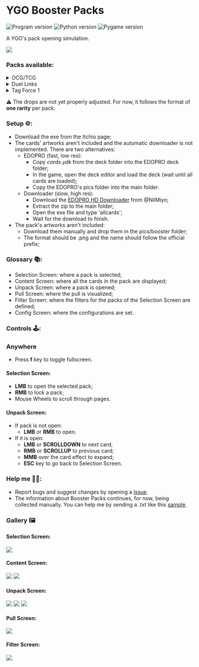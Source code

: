 # YGO Booster Packs

![Program version](https://img.shields.io/badge/Version-1.2.0-blueviolet?style=flat-square)
![Python version](https://img.shields.io/badge/Python-3.11-blue?style=flat-square)
![Pygame version](https://img.shields.io/badge/Pygame-2.1-green?style=flat-square)

A YGO's pack opening simulation.

[![](https://i.ibb.co/c2C5rqc/print9.png)](https://www.youtube.com/watch?v=WR4_kItDj7A)


### Packs available:
<details>
    <summary>OCG/TCG</summary>

    Classic (Series 4<):
        Legend of Blue Eyes White Dragon
        Metal Raiders
        Spell Ruler
        Pharaoh's Servant
        Labyrinth of Nightmare
        Legacy of Darkness
        Pharaonic Guardian
        Magician's Force
        Dark Crisis
        Invasion of Chaos
        Ancient Sanctuary
        Soul of the Duelist
        Rise of Destiny
        Flaming Eternity

    GX (Series 4-5):
        The Lost Millennium
        Cybernetic Revolution
        Elemental Energy
        Shadow of Infinity
        Enemy of Justice
        Power of the Duelist
        Cyberdark Impact
        Strike of Neos
        Force of the Breaker
        Tactical Evolution
        Gladiator's Assault
        Phantom Darkness
        Light of Destruction

    5DS (Series 6-7):
        The Duelist Genesis
        Crossroads of Chaos
        Crimson Crisis
        Raging Battle
        Ancient Prophecy
        Stardust Overdrive
        Absolute Powerforce
        The Shining Darkness
        Duelist Revolution
        Starstrike Blast
        Storm of Ragnarok
        Extreme Victory

    ZEXAL (Series 7-8):
        Generation Force
        Photon Shockwave
        Order of Chaos
        Galactic Overlord
        Return of the Duelist
        Abyss Rising
        Cosmo Blazer
        Lord of the Tachyon Galaxy
        Judgment of the Light
        Shadow Specters
        Legacy of the Valiant
        Primal Origin

    ARCV (Series 9):
        Duelist Alliance
        The New Challengers
        Secrets of Eternity
        Crossed Souls
        Clash of Rebellions
        Dimension of Chaos
        Breakers of Shadow
        Shining Victories
        The Dark Illusion
        Invasion: Vengeance
        Raging Tempest
        Maximum Crisis
  
    VRAINS (Series 10):
        Code of the Duelist 
        Circuit Break 
        Extreme Force 
        Flames of Destruction 
        Cybernetic Horizon 
        Soul Fusion 
        Savage Strike 
        Dark Neostorm 
        Rising Rampage 
        Chaos Impact 
        Ignition Assault 
        Eternity Code

    Modern (Series 11-12):
        Rise of the Duelist 
        Phantom Rage 
        Blazing Vortex 
        Lightning Overdrive 
        Dawn of Majesty 
        Burst of Destiny 
        Battle of Chaos 
        Dimension Force 
        Power of the Elements 
        Darkwing Blast 
        Photon Hypernova

</details>
<details>
    <summary>Duel Links</summary>

    The Ultimate Rising
    Eternal Stream
    Chaotic Soldiers

</details>

<details>
    <summary>Tag Force 1</summary>

    Good Ol' Days

</details>

⚠️ The drops are not yet properly adjusted. For now, it follows the format of **one rarity** per pack.

### Setup ⚙️:
- Download the exe from the Itchio page;
- The cards' artworks aren't included and the automatic downloader is not implemented. There are two alternatives:
  - EDOPRO (fast, low res):
    - Copy *cards.ydk* from the deck folder into the EDOPRO deck folder;
    - In the game, open the deck editor and load the deck (wait until all cards are loaded);
    - Copy the EDOPRO's pics folder into the main folder.
  - Downloader (slow, high res):
    - Download the [EDOPRO HD Downloader](https://github.com/NiiMiyo/EDOPro-Hd-Downloader) from @NiiMiyo;
    - Extract the zip to the main folder;
    - Open the exe file and type 'allcards';
    - Wait for the download to finish.
- The pack's artworks aren't included:
  - Download them manually and drop them in the pics/booster folder;
  - The format should be .png and the name should follow the official prefix;
    

### Glossary 📚:
- Selection Screen: where a pack is selected;
- Content Screen: where all the cards in the pack are displayed;
- Unpack Screen: where a pack is opened;
- Pull Screen: where the pull is visualized;
- Filter Screen: where the filters for the packs of the Selection Screen are defined;
- Config Screen: where the configurations are set.


### Controls 🕹️:
### Anywhere
- Press **f** key to toggle fullscreen.
#### Selection Screen:
- **LMB** to open the selected pack;
- **RMB** to lock a pack;
- Mouse Wheels to scroll through pages.
#### Unpack Screen:
- If pack is not open:
    - **LMB** or **RMB** to open.
- If it is open:
    - **LMB** or **SCROLLDOWN** to next card;
    - **RMB** or **SCROLLUP** to previous card;
    - **MMB** over the card effect to expand;
    - **ESC** key to go back to Selection Screen.

### Help me 🙏🏻:
- Report bugs and suggest changes by opening a [Issue](http://tinyurl.com/3ms6ukfa). 
- The information about Booster Packs continues, for now, being collected manually. You can help me by sending a
  *.txt* like this [sample](https://tinyurl.com/3thbju8a).
  
### Gallery 🖼️
#### Selection Screen:
![](https://i.ibb.co/Qm6mGZ7/selection-screen-1.jpg)
#### Content Screen:
![](https://i.ibb.co/XxfWm7d/content-screen-1.jpg)
![](https://i.ibb.co/vckScq2/content-screen-2.jpg)
#### Unpack Screen:
![](https://i.ibb.co/SNNCJ6y/unpack-screen-1.jpg)
![](https://i.ibb.co/PmjGvq9/unpack-screen-2.jpg)
![](https://i.ibb.co/gbYGFN3/unpack-screen-3.jpg)
#### Pull Screen:
![](https://i.ibb.co/r5TcqYv/pull-screen-1.jpg)
#### Filter Screen:
![](https://i.ibb.co/Y2Jg32m/filter-screen-1.jpg)
